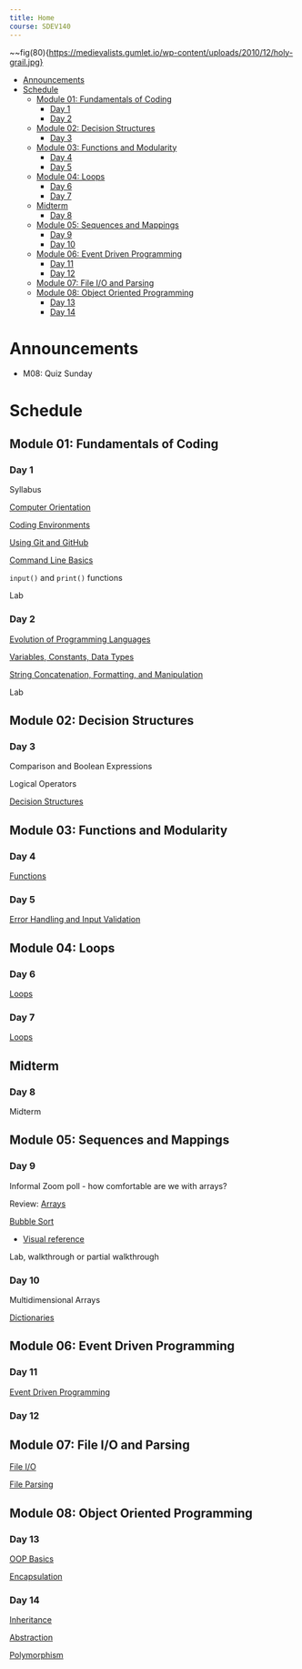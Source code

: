 ```yaml
---
title: Home
course: SDEV140
---
```


~~fig(80){https://medievalists.gumlet.io/wp-content/uploads/2010/12/holy-grail.jpg}

- [Announcements](#announcements)
- [Schedule](#schedule)
  - [Module 01: Fundamentals of Coding](#module-01-fundamentals-of-coding)
    - [Day 1](#day-1)
    - [Day 2](#day-2)
  - [Module 02: Decision Structures](#module-02-decision-structures)
    - [Day 3](#day-3)
  - [Module 03: Functions and Modularity](#module-03-functions-and-modularity)
    - [Day 4](#day-4)
    - [Day 5](#day-5)
  - [Module 04: Loops](#module-04-loops)
    - [Day 6](#day-6)
    - [Day 7](#day-7)
  - [Midterm](#midterm)
    - [Day 8](#day-8)
  - [Module 05: Sequences and Mappings](#module-05-sequences-and-mappings)
    - [Day 9](#day-9)
    - [Day 10](#day-10)
  - [Module 06: Event Driven Programming](#module-06-event-driven-programming)
    - [Day 11](#day-11)
    - [Day 12](#day-12)
  - [Module 07: File I/O and Parsing](#module-07-file-io-and-parsing)
  - [Module 08: Object Oriented Programming](#module-08-object-oriented-programming)
    - [Day 13](#day-13)
    - [Day 14](#day-14)

# Announcements

- M08: Quiz Sunday

# Schedule

## Module 01: Fundamentals of Coding

### Day 1

Syllabus

[Computer Orientation](../common/computer_orientation.html?course=SDEV140)

[Coding Environments](../SDEV120/coding_environments.html?course=SDEV140)

[Using Git and GitHub](../common/git.html?course=SDEV140)

[Command Line Basics](../common/command_line_basics.html?course=SDEV140)

`input()` and `print()` functions

Lab

### Day 2

[Evolution of Programming Languages](../common/evolution_programming_languages.html?course=SDEV140)

[Variables, Constants, Data Types](../SDEV120/data_types.html?course=SDEV140)

[String Concatenation, Formatting, and Manipulation](string_manipulation.html)

Lab

## Module 02: Decision Structures

### Day 3

<!-- See M02 notes -->

Comparison and Boolean Expressions

Logical Operators

[Decision Structures](../SDEV120/decision.html?course=SDEV140)

## Module 03: Functions and Modularity

### Day 4

[Functions](functions.html)

### Day 5

[Error Handling and Input Validation](error_handling.html)

## Module 04: Loops

### Day 6

[Loops](loops.html)

### Day 7

[Loops](loops.html)

## Midterm

### Day 8

Midterm

## Module 05: Sequences and Mappings

### Day 9

Informal Zoom poll - how comfortable are we with arrays?

Review: [Arrays](../SDEV120/arrays.html?course=SDEV140)

[Bubble Sort](https://github.com/mpjovanovich/ivy_tech/blob/main/SDEV120_Computing_Logic/bubble_sort.py)

- [Visual reference](https://miro.medium.com/v2/resize:fit:1400/1*-qR66X2iwdcjhaqq10y9JQ.gif)

Lab, walkthrough or partial walkthrough

### Day 10

Multidimensional Arrays

[Dictionaries](dictionaries.html)

## Module 06: Event Driven Programming

### Day 11

[Event Driven Programming](event_driven_programming.html)

### Day 12

## Module 07: File I/O and Parsing

[File I/O](file_io.html)

[File Parsing](file_parsing.html)

## Module 08: Object Oriented Programming

### Day 13

[OOP Basics](oop_basics.html)

[Encapsulation](encapsulation.html)

### Day 14

[Inheritance](inheritance.html)

[Abstraction](abstraction.html)

[Polymorphism](polymorphism.html)
